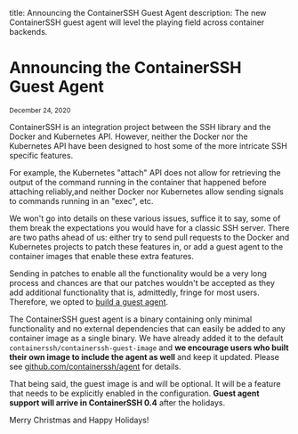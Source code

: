 title: Announcing the ContainerSSH Guest Agent
description: The new ContainerSSH guest agent will level the playing field across container backends.


# Announcing the ContainerSSH Guest Agent
<div class="blog-meta"><small>December 24, 2020</small></div>

ContainerSSH is an integration project between the SSH library and the Docker and Kubernetes API. However, neither the Docker nor the Kubernetes API have been designed to host some of the more intricate SSH specific features.

For example, the Kubernetes "attach" API does not allow for retrieving the output of the command running in the container that happened before attaching reliably,and neither Docker nor Kubernetes allow sending signals to commands running in an "exec", etc.

We won't go into details on these various issues, suffice it to say, some of them break the expectations you would have for a classic SSH server. There are two paths ahead of us: either try to send pull requests to the Docker and Kubernetes projects to patch these features in, or add a guest agent to the container images that enable these extra features.

Sending in patches to enable all the functionality would be a very long process and chances are that our patches wouldn't be accepted as they add additional functionality that is, admittedly, fringe for most users. Therefore, we opted to [build a guest agent](https://github.com/containerssh/agent).

The ContainerSSH guest agent is a binary containing only minimal functionality and no external dependencies that can easily be added to any container image as a single binary. We have already added it to the default `containerssh/containerssh-guest-image` and **we encourage users who built their own image to include the agent as well** and keep it updated. Please see [github.com/containerssh/agent](https://github.com/containerssh/agent) for details.

That being said, the guest image is and will be optional. It will be a feature that needs to be explicitly enabled in the configuration. **Guest agent support will arrive in ContainerSSH 0.4** after the holidays.

Merry Christmas and Happy Holidays!
